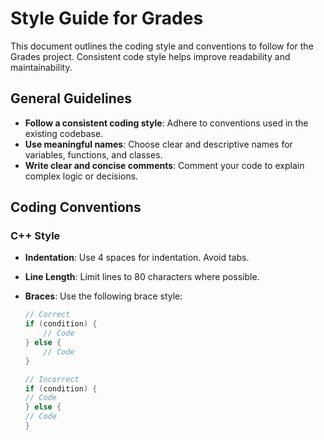 # Style Guide for Grades

This document outlines the coding style and conventions to follow for the Grades project. Consistent code style helps improve readability and maintainability.

## General Guidelines

- **Follow a consistent coding style**: Adhere to conventions used in the existing codebase.
- **Use meaningful names**: Choose clear and descriptive names for variables, functions, and classes.
- **Write clear and concise comments**: Comment your code to explain complex logic or decisions.

## Coding Conventions

### C++ Style

- **Indentation**: Use 4 spaces for indentation. Avoid tabs.
- **Line Length**: Limit lines to 80 characters where possible.
- **Braces**: Use the following brace style:

  ```cpp
  // Correct
  if (condition) {
      // Code
  } else {
      // Code
  }

  // Incorrect
  if (condition) {
  // Code
  } else {
  // Code
  }
